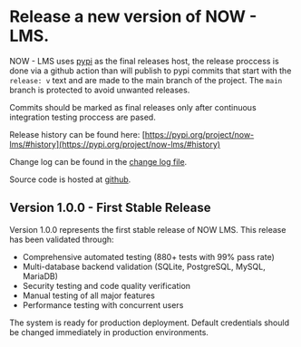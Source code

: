 # Release a new version of NOW - LMS.

NOW - LMS uses [pypi](https://pypi.org/) as the final releases host, the release proccess is done
via a github action than will publish to pypi commits that start with the `release: v` text and are
made to the main branch of the project. The `main` branch is protected to avoid unwanted releases.

Commits should be marked as final releases only after continuous integration testing proccess are
pased.

Release history can be found here: [https://pypi.org/project/now-lms/#history](https://pypi.org/project/now-lms/#history)

Change log can be found in the [change log file](https://github.com/bmosoluciones/now-lms/blob/main/CHANGELOG.md).

Source code is hosted at [github](https://github.com/bmosoluciones/now-lms).

## Version 1.0.0 - First Stable Release

Version 1.0.0 represents the first stable release of NOW LMS. This release has been validated through:

- Comprehensive automated testing (880+ tests with 99% pass rate)
- Multi-database backend validation (SQLite, PostgreSQL, MySQL, MariaDB)
- Security testing and code quality verification
- Manual testing of all major features
- Performance testing with concurrent users

The system is ready for production deployment. Default credentials should be changed immediately in production environments.
